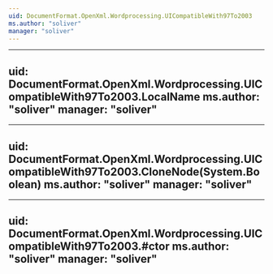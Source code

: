 ```yaml
---
uid: DocumentFormat.OpenXml.Wordprocessing.UICompatibleWith97To2003
ms.author: "soliver"
manager: "soliver"
---
```


---
uid: DocumentFormat.OpenXml.Wordprocessing.UICompatibleWith97To2003.LocalName
ms.author: "soliver"
manager: "soliver"
---

---
uid: DocumentFormat.OpenXml.Wordprocessing.UICompatibleWith97To2003.CloneNode(System.Boolean)
ms.author: "soliver"
manager: "soliver"
---

---
uid: DocumentFormat.OpenXml.Wordprocessing.UICompatibleWith97To2003.#ctor
ms.author: "soliver"
manager: "soliver"
---
